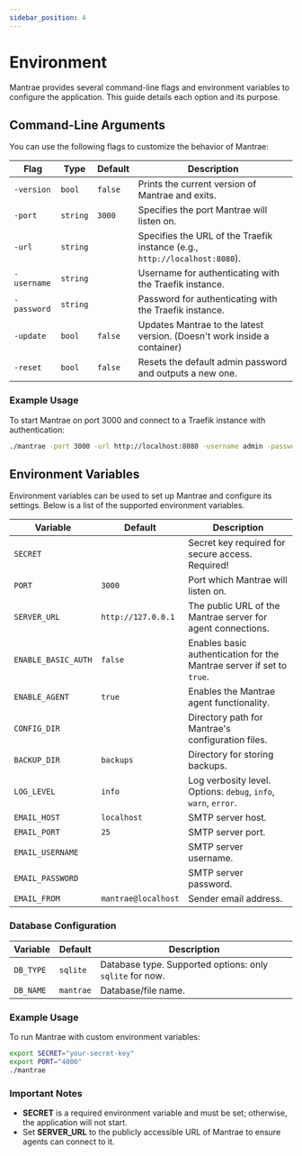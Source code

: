 ```yaml
---
sidebar_position: 4
---
```


# Environment

Mantrae provides several command-line flags and environment variables to configure the application. This guide details each option and its purpose.

## Command-Line Arguments

You can use the following flags to customize the behavior of Mantrae:

| Flag        | Type     | Default | Description                                                                |
| ----------- | -------- | ------- | -------------------------------------------------------------------------- |
| `-version`  | `bool`   | `false` | Prints the current version of Mantrae and exits.                           |
| `-port`     | `string` | `3000`  | Specifies the port Mantrae will listen on.                                 |
| `-url`      | `string` |         | Specifies the URL of the Traefik instance (e.g., `http://localhost:8080`). |
| `-username` | `string` |         | Username for authenticating with the Traefik instance.                     |
| `-password` | `string` |         | Password for authenticating with the Traefik instance.                     |
| `-update`   | `bool`   | `false` | Updates Mantrae to the latest version. (Doesn't work inside a container)   |
| `-reset`    | `bool`   | `false` | Resets the default admin password and outputs a new one.                   |

### Example Usage

To start Mantrae on port 3000 and connect to a Traefik instance with authentication:

```bash
./mantrae -port 3000 -url http://localhost:8080 -username admin -password secret
```

## Environment Variables

Environment variables can be used to set up Mantrae and configure its settings. Below is a list of the supported environment variables.

| Variable            | Default             | Description                                                           |
| ------------------- | ------------------- | --------------------------------------------------------------------- |
| `SECRET`            |                     | Secret key required for secure access. Required!                      |
| `PORT`              | `3000`              | Port which Mantrae will listen on.                                    |
| `SERVER_URL`        | `http://127.0.0.1`  | The public URL of the Mantrae server for agent connections.           |
| `ENABLE_BASIC_AUTH` | `false`             | Enables basic authentication for the Mantrae server if set to `true`. |
| `ENABLE_AGENT`      | `true`              | Enables the Mantrae agent functionality.                              |
| `CONFIG_DIR`        |                     | Directory path for Mantrae's configuration files.                     |
| `BACKUP_DIR`        | `backups`           | Directory for storing backups.                                        |
| `LOG_LEVEL`         | `info`              | Log verbosity level. Options: `debug`, `info`, `warn`, `error`.       |
| `EMAIL_HOST`        | `localhost`         | SMTP server host.                                                     |
| `EMAIL_PORT`        | `25`                | SMTP server port.                                                     |
| `EMAIL_USERNAME`    |                     | SMTP server username.                                                 |
| `EMAIL_PASSWORD`    |                     | SMTP server password.                                                 |
| `EMAIL_FROM`        | `mantrae@localhost` | Sender email address.                                                 |

### Database Configuration

| Variable  | Default   | Description                                              |
| --------- | --------- | -------------------------------------------------------- |
| `DB_TYPE` | `sqlite`  | Database type. Supported options: only `sqlite` for now. |
| `DB_NAME` | `mantrae` | Database/file name.                                      |

### Example Usage

To run Mantrae with custom environment variables:

```bash
export SECRET="your-secret-key"
export PORT="4000"
./mantrae
```

### Important Notes

- **SECRET** is a required environment variable and must be set; otherwise, the application will not start.
- Set **SERVER_URL** to the publicly accessible URL of Mantrae to ensure agents can connect to it.

